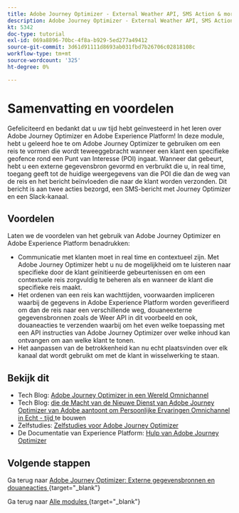 ```yaml
---
title: Adobe Journey Optimizer - External Weather API, SMS Action & more - Summary
description: Adobe Journey Optimizer - External Weather API, SMS Action & more - Summary
kt: 5342
doc-type: tutorial
exl-id: 069a8896-70bc-4f8a-b929-5ed277a49412
source-git-commit: 3d61d91111d8693ab031fbd7b26706c02818108c
workflow-type: tm+mt
source-wordcount: '325'
ht-degree: 0%

---
```


# Samenvatting en voordelen

Gefeliciteerd en bedankt dat u uw tijd hebt geïnvesteerd in het leren over Adobe Journey Optimizer en Adobe Experience Platform!
In deze module, hebt u geleerd hoe te om Adobe Journey Optimizer te gebruiken om een reis te vormen die wordt teweeggebracht wanneer een klant een specifieke geofence rond een Punt van Interesse (POI) ingaat. Wanneer dat gebeurt, hebt u een externe gegevensbron gevormd en verbruikt die u, in real time, toegang geeft tot de huidige weergegevens van die POI die dan de weg van de reis en het bericht beïnvloeden die naar de klant worden verzonden. Dit bericht is aan twee acties bezorgd, een SMS-bericht met Journey Optimizer en een Slack-kanaal.

## Voordelen

Laten we de voordelen van het gebruik van Adobe Journey Optimizer en Adobe Experience Platform benadrukken:

- Communicatie met klanten moet in real time en contextueel zijn. Met Adobe Journey Optimizer hebt u nu de mogelijkheid om te luisteren naar specifieke door de klant geïnitieerde gebeurtenissen en om een contextuele reis zorgvuldig te beheren als en wanneer de klant die specifieke reis maakt.
- Het ordenen van een reis kan wachttijden, voorwaarden impliceren waarbij de gegevens in Adobe Experience Platform worden geverifieerd om dan de reis naar een verschillende weg, douaneexterne gegevensbronnen zoals de Weer API in dit voorbeeld en ook, douaneacties te verzenden waarbij om het even welke toepassing met een API instructies van Adobe Journey Optimizer over welke inhoud kan ontvangen om aan welke klant te tonen.
- Het aanpassen van de betrokkenheid kan nu echt plaatsvinden over elk kanaal dat wordt gebruikt om met de klant in wisselwerking te staan.

## Bekijk dit

- Tech Blog: [ Adobe Journey Optimizer in een Wereld Omnichannel ](https://medium.com/adobetech/journey-orchestration-in-an-omnichannel-world-3a2d32d556d9)
- Tech Blog: [ die de Macht van de Nieuwe Dienst van Adobe Journey Optimizer van Adobe aantoont om Persoonlijke Ervaringen Omnichannel in Echt - tijd ](https://medium.com/adobetech/demonstrating-the-power-of-adobes-new-journey-orchestration-service-to-build-personalized-aa60d88cd34) te bouwen
- Zelfstudies: [ Zelfstudies voor Adobe Journey Optimizer ](https://experienceleague.adobe.com/docs/journey-orchestration-learn/tutorials/understanding-journey-orchestration.html?lang=html?lang=nl)
- De Documentatie van Experience Platform: [ Hulp van Adobe Journey Optimizer ](https://experienceleague.adobe.com/docs/journeys/using/journey-orchestration-home.html?lang=nl-NL)

## Volgende stappen

Ga terug naar [ Adobe Journey Optimizer: Externe gegevensbronnen en douaneacties ](journey-orchestration-external-weather-api-sms.md){target="_blank"}

Ga terug naar [ Alle modules ](./../../../../overview.md){target="_blank"}
